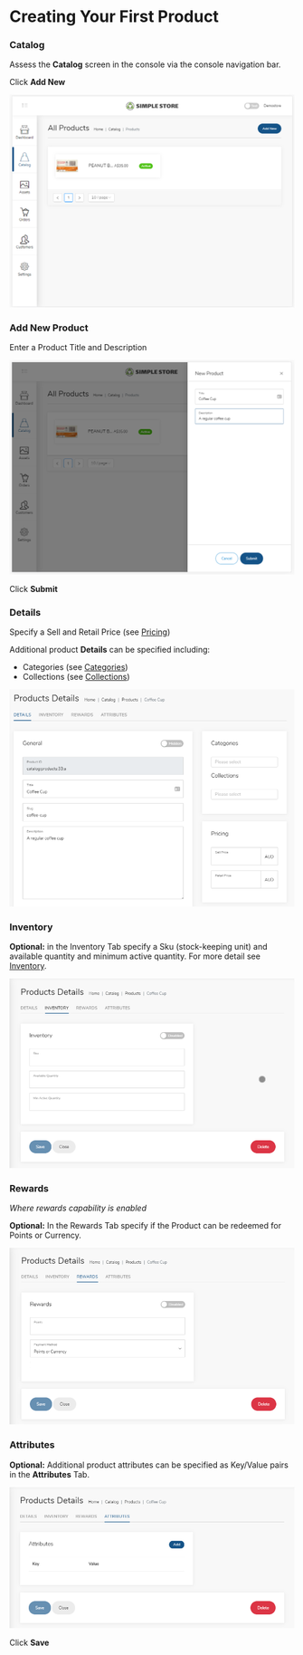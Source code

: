 # Creating Your First Product

### Catalog

Assess the **Catalog** screen in the console via the console navigation bar.

Click **Add New**

![](../.gitbook/assets/image%20%284%29.png)

### Add New Product

Enter a Product Title and Description

![](../.gitbook/assets/image%20%282%29.png)

Click **Submit**

###  Details

Specify a Sell and Retail Price \(see [Pricing](../catalog-1/pricing.md)\)

Additional product **Details** can be specified including:

* Categories \(see [Categories](../catalog-1/categories.md)\)
* Collections \(see [Collections](../catalog-1/collections.md)\)

![](../.gitbook/assets/image%20%289%29.png)



### Inventory

**Optional:** in the Inventory Tab specify a Sku \(stock-keeping unit\) and available quantity and minimum active quantity. For more detail see [Inventory](../catalog-1/inventory.md).

![](../.gitbook/assets/image.png)

###  Rewards

_Where rewards capability is enabled_

**Optional:** In the Rewards Tab specify if the Product can be redeemed for Points or Currency.

![](../.gitbook/assets/image%20%2812%29.png)

### Attributes

**Optional:** Additional product attributes can be specified as Key/Value pairs in the **Attributes** Tab.

![](../.gitbook/assets/image%20%286%29.png)

Click **Save**


